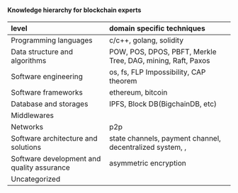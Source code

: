 #### Knowledge hierarchy for blockchain experts

| level                                    | domain specific techniques               |
| :--------------------------------------- | :--------------------------------------- |
| Programming languages                    | c/c++, golang,  solidity                 |
| Data structure and algorithms            | POW, POS, DPOS, PBFT,  Merkle Tree, DAG, mining, Raft, Paxos |
| Software engineering                     | os, fs, FLP Impossibility, CAP theorem   |
| Software frameworks                      | ethereum, bitcoin                        |
| Database and storages                    | IPFS, Block DB(BigchainDB, etc)          |
| Middlewares                              |                                          |
| Networks                                 | p2p                                      |
| Software architecture and solutions      | state channels, payment channel, decentralized system, , |
| Software development and quality assurance | asymmetric encryption                    |
| Uncategorized                            |                                          |
